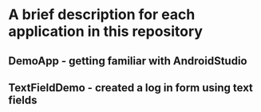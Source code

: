 # A brief description for each application in this repository
## DemoApp - getting familiar with AndroidStudio
## TextFieldDemo - created a log in form using text fields
